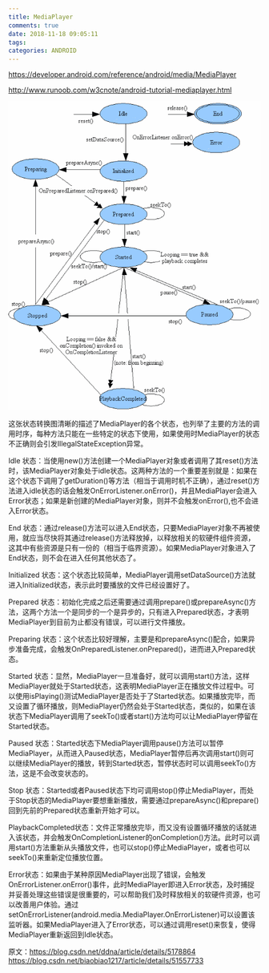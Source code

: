 ```yaml
---
title: MediaPlayer
comments: true
date: 2018-11-18 09:05:11
tags:
categories: ANDROID
---
```


https://developer.android.com/reference/android/media/MediaPlayer

http://www.runoob.com/w3cnote/android-tutorial-mediaplayer.html

![mediaplayer_state_diagram](MediaPlayer\mediaplayer_state_diagram.gif)





这张状态转换图清晰的描述了MediaPlayer的各个状态，也列举了主要的方法的调用时序，每种方法只能在一些特定的状态下使用，如果使用时MediaPlayer的状态不正确则会引发IllegalStateException异常。

 

Idle 状态：当使用new()方法创建一个MediaPlayer对象或者调用了其reset()方法时，该MediaPlayer对象处于idle状态。这两种方法的一个重要差别就是：如果在这个状态下调用了getDuration()等方法（相当于调用时机不正确），通过reset()方法进入idle状态的话会触发OnErrorListener.onError()，并且MediaPlayer会进入Error状态；如果是新创建的MediaPlayer对象，则并不会触发onError(),也不会进入Error状态。

 

End 状态：通过release()方法可以进入End状态，只要MediaPlayer对象不再被使用，就应当尽快将其通过release()方法释放掉，以释放相关的软硬件组件资源，这其中有些资源是只有一份的（相当于临界资源）。如果MediaPlayer对象进入了End状态，则不会在进入任何其他状态了。

 

Initialized 状态：这个状态比较简单，MediaPlayer调用setDataSource()方法就进入Initialized状态，表示此时要播放的文件已经设置好了。

 

Prepared 状态：初始化完成之后还需要通过调用prepare()或prepareAsync()方法，这两个方法一个是同步的一个是异步的，只有进入Prepared状态，才表明MediaPlayer到目前为止都没有错误，可以进行文件播放。

 

Preparing 状态：这个状态比较好理解，主要是和prepareAsync()配合，如果异步准备完成，会触发OnPreparedListener.onPrepared()，进而进入Prepared状态。

 

Started 状态：显然，MediaPlayer一旦准备好，就可以调用start()方法，这样MediaPlayer就处于Started状态，这表明MediaPlayer正在播放文件过程中。可以使用isPlaying()测试MediaPlayer是否处于了Started状态。如果播放完毕，而又设置了循环播放，则MediaPlayer仍然会处于Started状态，类似的，如果在该状态下MediaPlayer调用了seekTo()或者start()方法均可以让MediaPlayer停留在Started状态。

 

Paused 状态：Started状态下MediaPlayer调用pause()方法可以暂停MediaPlayer，从而进入Paused状态，MediaPlayer暂停后再次调用start()则可以继续MediaPlayer的播放，转到Started状态，暂停状态时可以调用seekTo()方法，这是不会改变状态的。

 

Stop 状态：Started或者Paused状态下均可调用stop()停止MediaPlayer，而处于Stop状态的MediaPlayer要想重新播放，需要通过prepareAsync()和prepare()回到先前的Prepared状态重新开始才可以。

 

PlaybackCompleted状态：文件正常播放完毕，而又没有设置循环播放的话就进入该状态，并会触发OnCompletionListener的onCompletion()方法。此时可以调用start()方法重新从头播放文件，也可以stop()停止MediaPlayer，或者也可以seekTo()来重新定位播放位置。

 

Error状态：如果由于某种原因MediaPlayer出现了错误，会触发OnErrorListener.onError()事件，此时MediaPlayer即进入Error状态，及时捕捉并妥善处理这些错误是很重要的，可以帮助我们及时释放相关的软硬件资源，也可以改善用户体验。通过setOnErrorListener(android.media.MediaPlayer.OnErrorListener)可以设置该监听器。如果MediaPlayer进入了Error状态，可以通过调用reset()来恢复，使得MediaPlayer重新返回到Idle状态。


原文：https://blog.csdn.net/ddna/article/details/5178864 
<https://blog.csdn.net/biaobiao1217/article/details/51557733>

